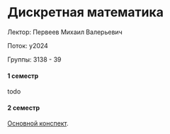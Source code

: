 # Дискретная математика

Лектор: Первеев Михаил Валерьевич

Поток: y2024

Группы: 3138 - 39

#### 1 семестр

todo

#### 2 семестр

[Основной конспект](./semester_2/Algorithms.pdf).


